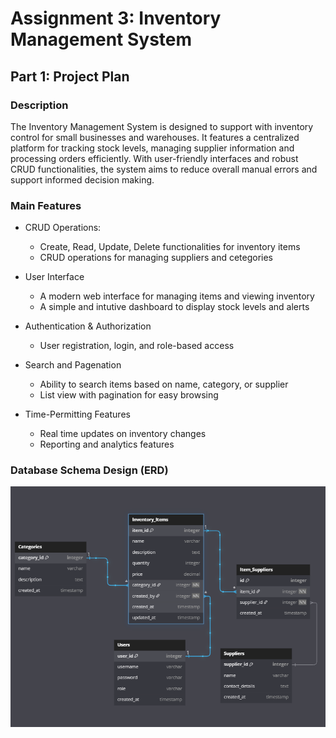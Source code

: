 # Assignment 3: Inventory Management System

## Part 1: Project Plan

### Description
The Inventory Management System is designed to support with inventory control for small businesses and warehouses. It features a centralized platform for tracking stock levels, managing supplier information and processing orders efficiently. With user-friendly interfaces and robust CRUD functionalities, the system aims to reduce overall manual errors and support informed decision making. 

### Main Features
- CRUD Operations:
    - Create, Read, Update, Delete functionalities for inventory items
    - CRUD operations for managing suppliers and cetegories

- User Interface
    - A modern web interface for managing items and viewing inventory
    - A simple and intutive dashboard to display stock levels and alerts

- Authentication & Authorization
    - User registration, login, and role-based access

- Search and Pagenation
    - Ability to search items based on name, category, or supplier
    - List view with pagination for easy browsing

- Time-Permitting Features
    - Real time updates on inventory changes
    - Reporting and analytics features 


### Database Schema Design (ERD)
![ERD Diagram](ERD-Image.png)


